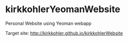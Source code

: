 kirkkohlerYeomanWebsite
=======================

Personal Website using Yeoman webapp

Target site: http://kirkkohler.github.io/kirkkohlerWebsite